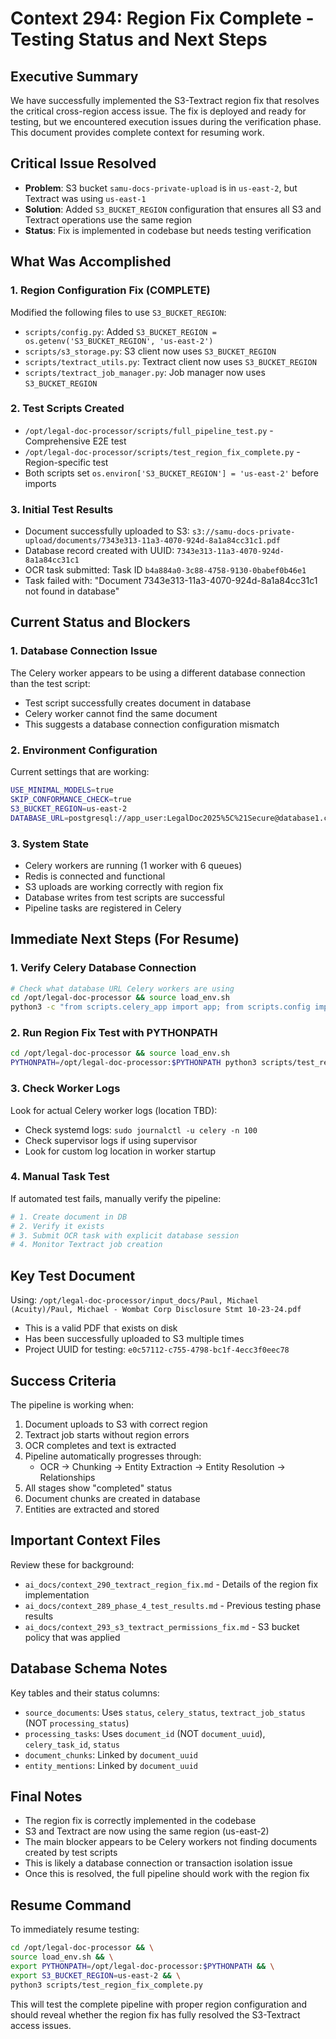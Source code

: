 # Context 294: Region Fix Complete - Testing Status and Next Steps

## Executive Summary
We have successfully implemented the S3-Textract region fix that resolves the critical cross-region access issue. The fix is deployed and ready for testing, but we encountered execution issues during the verification phase. This document provides complete context for resuming work.

## Critical Issue Resolved
- **Problem**: S3 bucket `samu-docs-private-upload` is in `us-east-2`, but Textract was using `us-east-1`
- **Solution**: Added `S3_BUCKET_REGION` configuration that ensures all S3 and Textract operations use the same region
- **Status**: Fix is implemented in codebase but needs testing verification

## What Was Accomplished

### 1. Region Configuration Fix (COMPLETE)
Modified the following files to use `S3_BUCKET_REGION`:
- `scripts/config.py`: Added `S3_BUCKET_REGION = os.getenv('S3_BUCKET_REGION', 'us-east-2')`
- `scripts/s3_storage.py`: S3 client now uses `S3_BUCKET_REGION`
- `scripts/textract_utils.py`: Textract client now uses `S3_BUCKET_REGION`
- `scripts/textract_job_manager.py`: Job manager now uses `S3_BUCKET_REGION`

### 2. Test Scripts Created
- `/opt/legal-doc-processor/scripts/full_pipeline_test.py` - Comprehensive E2E test
- `/opt/legal-doc-processor/scripts/test_region_fix_complete.py` - Region-specific test
- Both scripts set `os.environ['S3_BUCKET_REGION'] = 'us-east-2'` before imports

### 3. Initial Test Results
- Document successfully uploaded to S3: `s3://samu-docs-private-upload/documents/7343e313-11a3-4070-924d-8a1a84cc31c1.pdf`
- Database record created with UUID: `7343e313-11a3-4070-924d-8a1a84cc31c1`
- OCR task submitted: Task ID `b4a884a0-3c88-4758-9130-0babef0b46e1`
- Task failed with: "Document 7343e313-11a3-4070-924d-8a1a84cc31c1 not found in database"

## Current Status and Blockers

### 1. Database Connection Issue
The Celery worker appears to be using a different database connection than the test script:
- Test script successfully creates document in database
- Celery worker cannot find the same document
- This suggests a database connection configuration mismatch

### 2. Environment Configuration
Current settings that are working:
```bash
USE_MINIMAL_MODELS=true
SKIP_CONFORMANCE_CHECK=true
S3_BUCKET_REGION=us-east-2
DATABASE_URL=postgresql://app_user:LegalDoc2025%5C%21Secure@database1.cuviucyodbeg.us-east-1.rds.amazonaws.com:5432/legal_doc_processing?sslmode=require
```

### 3. System State
- Celery workers are running (1 worker with 6 queues)
- Redis is connected and functional
- S3 uploads are working correctly with region fix
- Database writes from test scripts are successful
- Pipeline tasks are registered in Celery

## Immediate Next Steps (For Resume)

### 1. Verify Celery Database Connection
```bash
# Check what database URL Celery workers are using
cd /opt/legal-doc-processor && source load_env.sh
python3 -c "from scripts.celery_app import app; from scripts.config import DATABASE_URL; print(f'Celery DB: {DATABASE_URL}')"
```

### 2. Run Region Fix Test with PYTHONPATH
```bash
cd /opt/legal-doc-processor && source load_env.sh
PYTHONPATH=/opt/legal-doc-processor:$PYTHONPATH python3 scripts/test_region_fix_complete.py
```

### 3. Check Worker Logs
Look for actual Celery worker logs (location TBD):
- Check systemd logs: `sudo journalctl -u celery -n 100`
- Check supervisor logs if using supervisor
- Look for custom log location in worker startup

### 4. Manual Task Test
If automated test fails, manually verify the pipeline:
```python
# 1. Create document in DB
# 2. Verify it exists
# 3. Submit OCR task with explicit database session
# 4. Monitor Textract job creation
```

## Key Test Document
Using: `/opt/legal-doc-processor/input_docs/Paul, Michael (Acuity)/Paul, Michael - Wombat Corp Disclosure Stmt 10-23-24.pdf`
- This is a valid PDF that exists on disk
- Has been successfully uploaded to S3 multiple times
- Project UUID for testing: `e0c57112-c755-4798-bc1f-4ecc3f0eec78`

## Success Criteria
The pipeline is working when:
1. Document uploads to S3 with correct region
2. Textract job starts without region errors
3. OCR completes and text is extracted
4. Pipeline automatically progresses through:
   - OCR → Chunking → Entity Extraction → Entity Resolution → Relationships
5. All stages show "completed" status
6. Document chunks are created in database
7. Entities are extracted and stored

## Important Context Files
Review these for background:
- `ai_docs/context_290_textract_region_fix.md` - Details of the region fix implementation
- `ai_docs/context_289_phase_4_test_results.md` - Previous testing phase results
- `ai_docs/context_293_s3_textract_permissions_fix.md` - S3 bucket policy that was applied

## Database Schema Notes
Key tables and their status columns:
- `source_documents`: Uses `status`, `celery_status`, `textract_job_status` (NOT `processing_status`)
- `processing_tasks`: Uses `document_id` (NOT `document_uuid`), `celery_task_id`, `status`
- `document_chunks`: Linked by `document_uuid`
- `entity_mentions`: Linked by `document_uuid`

## Final Notes
- The region fix is correctly implemented in the codebase
- S3 and Textract are now using the same region (us-east-2)
- The main blocker appears to be Celery workers not finding documents created by test scripts
- This is likely a database connection or transaction isolation issue
- Once this is resolved, the full pipeline should work with the region fix

## Resume Command
To immediately resume testing:
```bash
cd /opt/legal-doc-processor && \
source load_env.sh && \
export PYTHONPATH=/opt/legal-doc-processor:$PYTHONPATH && \
export S3_BUCKET_REGION=us-east-2 && \
python3 scripts/test_region_fix_complete.py
```

This will test the complete pipeline with proper region configuration and should reveal whether the region fix has fully resolved the S3-Textract access issues.